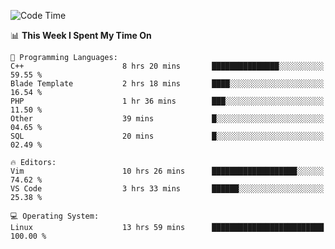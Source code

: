 <!-- [![Top Langs](https://github-readme-stats.vercel.app/api/top-langs/?username=gagahsyuja&theme=dracula&hide_border=true&border_radius=7)](https://github.com/anuraghazra/github-readme-stats) -->

<!--START_SECTION:waka-->
![Code Time](http://img.shields.io/badge/Code%20Time-125%20hrs%2027%20mins-blue)

📊 **This Week I Spent My Time On** 

```text
💬 Programming Languages: 
C++                      8 hrs 20 mins       ███████████████░░░░░░░░░░   59.55 % 
Blade Template           2 hrs 18 mins       ████░░░░░░░░░░░░░░░░░░░░░   16.54 % 
PHP                      1 hr 36 mins        ███░░░░░░░░░░░░░░░░░░░░░░   11.50 % 
Other                    39 mins             █░░░░░░░░░░░░░░░░░░░░░░░░   04.65 % 
SQL                      20 mins             █░░░░░░░░░░░░░░░░░░░░░░░░   02.49 % 

🔥 Editors: 
Vim                      10 hrs 26 mins      ███████████████████░░░░░░   74.62 % 
VS Code                  3 hrs 33 mins       ██████░░░░░░░░░░░░░░░░░░░   25.38 % 

💻 Operating System: 
Linux                    13 hrs 59 mins      █████████████████████████   100.00 % 
```


<!--END_SECTION:waka-->
